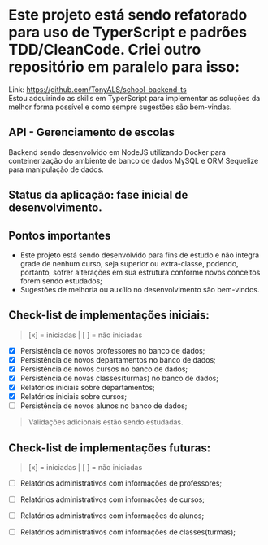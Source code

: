 # Este projeto está sendo refatorado para uso de TyperScript e padrões TDD/CleanCode. Criei outro repositório em paralelo para isso:
Link: https://github.com/TonyALS/school-backend-ts <br>
Estou adquirindo as skills em TyperScript para implementar as soluções da melhor forma possível e como sempre sugestões são bem-vindas.

## API - Gerenciamento de escolas

Backend sendo desenvolvido em NodeJS utilizando Docker para conteinerização do ambiente de banco de dados MySQL e ORM
Sequelize para manipulação de dados.
<br>

## Status da aplicação: fase inicial de desenvolvimento.


## Pontos importantes
* Este projeto está sendo desenvolvido para fins de estudo e não integra grade de nenhum curso, seja superior ou extra-classe, 
podendo, portanto, sofrer alterações em sua estrutura conforme novos conceitos forem sendo estudados;
* Sugestões de melhoria ou auxílio no desenvolvimento são bem-vindos.


## Check-list de implementações iniciais:
> [x] = iniciadas | [ ] = não iniciadas

- [X] Persistência de novos professores no banco de dados;
- [X] Persistência de novos departamentos no banco de dados;
- [X] Persistência de novos cursos no banco de dados;
- [X] Persistência de novas classes(turmas) no banco de dados;
- [X] Relatórios iniciais sobre departamentos;
- [X] Relatórios iniciais sobre cursos;
- [ ] Persistência de novos alunos no banco de dados;

> Validações adicionais estão sendo estudadas.

## Check-list de implementações futuras:
> [x] = iniciadas | [ ] = não iniciadas

- [ ] Relatórios administrativos com informações de professores;
- [ ] Relatórios administrativos com informações de cursos;
- [ ] Relatórios administrativos com informações de alunos;
- [ ] Relatórios administrativos com informações de classes(turmas);

